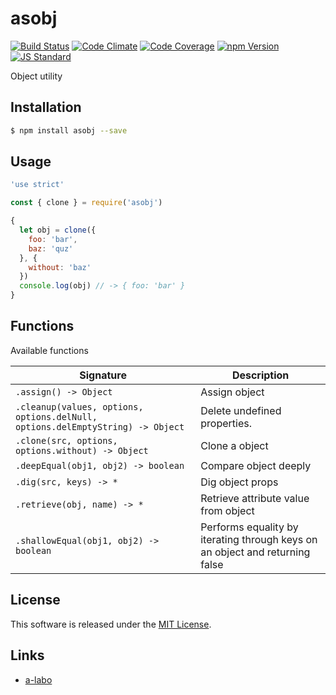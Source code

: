 asobj
==========

<!---
This file is generated by ape-tmpl. Do not update manually.
--->

<!-- Badge Start -->
<a name="badges"></a>

[![Build Status][bd_travis_shield_url]][bd_travis_url]
[![Code Climate][bd_codeclimate_shield_url]][bd_codeclimate_url]
[![Code Coverage][bd_codeclimate_coverage_shield_url]][bd_codeclimate_url]
[![npm Version][bd_npm_shield_url]][bd_npm_url]
[![JS Standard][bd_standard_shield_url]][bd_standard_url]

[bd_repo_url]: https://github.com/a-labo/asobj
[bd_travis_url]: http://travis-ci.org/a-labo/asobj
[bd_travis_shield_url]: http://img.shields.io/travis/a-labo/asobj.svg?style=flat
[bd_travis_com_url]: http://travis-ci.com/a-labo/asobj
[bd_travis_com_shield_url]: https://api.travis-ci.com/a-labo/asobj.svg?token=
[bd_license_url]: https://github.com/a-labo/asobj/blob/master/LICENSE
[bd_codeclimate_url]: http://codeclimate.com/github/a-labo/asobj
[bd_codeclimate_shield_url]: http://img.shields.io/codeclimate/github/a-labo/asobj.svg?style=flat
[bd_codeclimate_coverage_shield_url]: http://img.shields.io/codeclimate/coverage/github/a-labo/asobj.svg?style=flat
[bd_gemnasium_url]: https://gemnasium.com/a-labo/asobj
[bd_gemnasium_shield_url]: https://gemnasium.com/a-labo/asobj.svg
[bd_npm_url]: http://www.npmjs.org/package/asobj
[bd_npm_shield_url]: http://img.shields.io/npm/v/asobj.svg?style=flat
[bd_standard_url]: http://standardjs.com/
[bd_standard_shield_url]: https://img.shields.io/badge/code%20style-standard-brightgreen.svg

<!-- Badge End -->


<!-- Description Start -->
<a name="description"></a>

Object utility

<!-- Description End -->


<!-- Overview Start -->
<a name="overview"></a>



<!-- Overview End -->


<!-- Sections Start -->
<a name="sections"></a>

<!-- Section from "doc/guides/01.Installation.md.hbs" Start -->

<a name="section-doc-guides-01-installation-md"></a>

Installation
-----

```bash
$ npm install asobj --save
```


<!-- Section from "doc/guides/01.Installation.md.hbs" End -->

<!-- Section from "doc/guides/02.Usage.md.hbs" Start -->

<a name="section-doc-guides-02-usage-md"></a>

Usage
---------

```javascript
'use strict'

const { clone } = require('asobj')

{
  let obj = clone({
    foo: 'bar',
    baz: 'quz'
  }, {
    without: 'baz'
  })
  console.log(obj) // -> { foo: 'bar' }
}

```


<!-- Section from "doc/guides/02.Usage.md.hbs" End -->

<!-- Section from "doc/guides/03.Functions.md.hbs" Start -->

<a name="section-doc-guides-03-functions-md"></a>

Functions
---------

Available functions

| Signature | Description |
| ---- | ----------- |
| `.assign() -> Object` | Assign object |
| `.cleanup(values, options, options.delNull, options.delEmptyString) -> Object` | Delete undefined properties. |
| `.clone(src, options, options.without) -> Object` | Clone a object |
| `.deepEqual(obj1, obj2) -> boolean` | Compare object deeply |
| `.dig(src, keys) -> *` | Dig object props |
| `.retrieve(obj, name) -> *` | Retrieve attribute value from object |
| `.shallowEqual(obj1, obj2) -> boolean` | Performs equality by iterating through keys on an object and returning false |


<!-- Section from "doc/guides/03.Functions.md.hbs" End -->


<!-- Sections Start -->


<!-- LICENSE Start -->
<a name="license"></a>

License
-------
This software is released under the [MIT License](https://github.com/a-labo/asobj/blob/master/LICENSE).

<!-- LICENSE End -->


<!-- Links Start -->
<a name="links"></a>

Links
------

+ [a-labo][a_labo_url]

[a_labo_url]: https://github.com/a-labo

<!-- Links End -->
